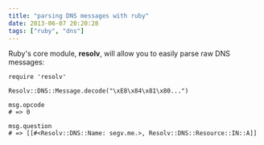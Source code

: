 ```yaml
---
title: "parsing DNS messages with ruby"
date: 2013-06-07 20:20:28
tags: ["ruby", "dns"]
---
```


<p>
Ruby's core module, <b>resolv</b>, will allow you to easily parse raw DNS messages:

```
require 'resolv'

Resolv::DNS::Message.decode("\xE8\x84\x81\x80...")

msg.opcode
# => 0 

msg.question 
# => [[#<Resolv::DNS::Name: segv.me.>, Resolv::DNS::Resource::IN::A]]

```
</p>
